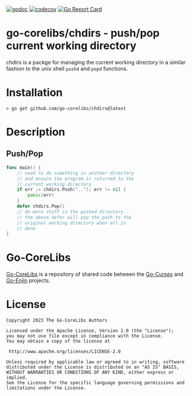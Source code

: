 [![godoc](https://img.shields.io/badge/godoc-reference-blue.svg)](https://pkg.go.dev/github.com/go-corelibs/chdirs)
[![codecov](https://codecov.io/gh/go-corelibs/diff/graph/badge.svg?token=eYOQzElsZQ)](https://codecov.io/gh/go-corelibs/chdirs)
[![Go Report Card](https://goreportcard.com/badge/github.com/go-corelibs/diff)](https://goreportcard.com/report/github.com/go-corelibs/chdirs)

# go-corelibs/chdirs - push/pop current working directory

chdirs is a packge for managing the current working directory in a similar
fashion to the unix shell `pushd` and `popd` functions.

# Installation

``` shell
> go get github.com/go-corelibs/chdirs@latest
```

# Description

## Push/Pop

``` go
func main() {
    // need to do something in another directory
    // and ensure the program is returned to the
    // current working directory
    if err := chdirs.Push(".."); err != nil {
        panic(err)
    }
    defer chdirs.Pop()
    // do more stuff in the pushed directory...
    // the above defer will pop the path to the
    // original working directory when all is
    // done
}
```

# Go-CoreLibs

[Go-CoreLibs] is a repository of shared code between the [Go-Curses] and
[Go-Enjin] projects.

# License

```
Copyright 2023 The Go-CoreLibs Authors

Licensed under the Apache License, Version 2.0 (the "License");
you may not use file except in compliance with the License.
You may obtain a copy of the license at

 http://www.apache.org/licenses/LICENSE-2.0

Unless required by applicable law or agreed to in writing, software
distributed under the License is distributed on an "AS IS" BASIS,
WITHOUT WARRANTIES OR CONDITIONS OF ANY KIND, either express or implied.
See the License for the specific language governing permissions and
limitations under the License.
```

[Go-CoreLibs]: https://github.com/go-corelibs
[Go-Curses]: https://github.com/go-curses
[Go-Enjin]: https://github.com/go-enjin
